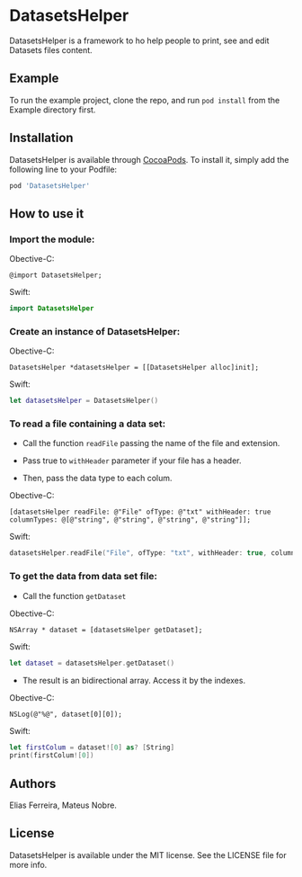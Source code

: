 # DatasetsHelper

DatasetsHelper is a framework to ho help people to print, see and edit Datasets files content.

## Example

To run the example project, clone the repo, and run `pod install` from the Example directory first.

## Installation

DatasetsHelper is available through [CocoaPods](https://cocoapods.org). To install
it, simply add the following line to your Podfile:

```ruby
pod 'DatasetsHelper'
```

## How to use it

### Import the module:

Obective-C:
```objc
@import DatasetsHelper;
```
Swift:
```swift
import DatasetsHelper
```

### Create an instance of DatasetsHelper:

Obective-C:
```objc
DatasetsHelper *datasetsHelper = [[DatasetsHelper alloc]init];
```
Swift:
```swift
let datasetsHelper = DatasetsHelper()
```

### To read a file containing a data set:

* Call the function `readFile` passing the name of the file and extension.

* Pass true to `withHeader` parameter if your file has a header.

* Then, pass the data type to each colum.

Obective-C:
```objc
[datasetsHelper readFile: @"File" ofType: @"txt" withHeader: true columnTypes: @[@"string", @"string", @"string", @"string"]];
```
Swift:
```swift
datasetsHelper.readFile("File", ofType: "txt", withHeader: true, columnTypes: ["string", "string", "string", "string"])
```

### To get the data from data set file:

* Call the function `getDataset`

Obective-C:
```objc
NSArray * dataset = [datasetsHelper getDataset];
```
Swift:
```swift
let dataset = datasetsHelper.getDataset()
```
* The result is an bidirectional array. Access it by the indexes.

Obective-C:
```objc
NSLog(@"%@", dataset[0][0]);
```
Swift:
```swift
let firstColum = dataset![0] as? [String]
print(firstColum![0])
```

## Authors

Elias Ferreira, Mateus Nobre.

## License

DatasetsHelper is available under the MIT license. See the LICENSE file for more info.

